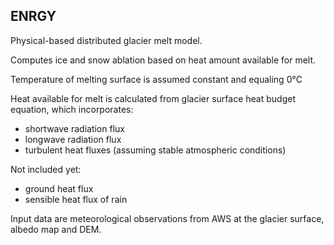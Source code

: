 ## ENRGY
Physical-based distributed glacier melt model.

Computes ice and snow ablation based on heat amount available for melt.

Temperature of melting surface is assumed constant and equaling 0°C

Heat available for melt is calculated from glacier surface heat budget equation, which incorporates:
* shortwave radiation flux
* longwave radiation flux
* turbulent heat fluxes (assuming stable atmospheric conditions)

Not included yet:
* ground heat flux
* sensible heat flux of rain

Input data are meteorological observations from AWS at the glacier surface, albedo map and DEM.
